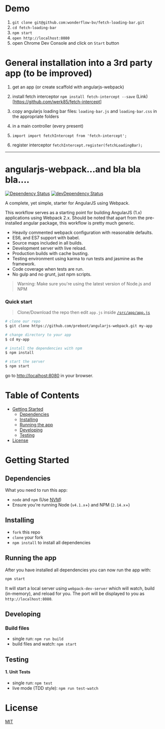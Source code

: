 # Demo

1. `git clone git@github.com:wonderflow-bv/fetch-loading-bar.git`
2. `cd fetch-loading-bar`
3. `npm start`
4. `open http://localhost:8080`
5. open Chrome Dev Console and click on `Start` button



# General installation into a 3rd party app (to be improved)

1. get an app (or create scaffold with angularjs-webpack)
2. install fetch interceptor `npm install fetch-intercept --save` (Link)[https://github.com/werk85/fetch-intercept]
3. copy angularjs loading bar files: `loading-bar.js` and `loading-bar.css` in the appropriate folders
4. in a main controller (every present)

  1. `import import fetchIntercept from 'fetch-intercept';`
  2. register interceptor `fetchIntercept.register(fetchLoadingBar);`


---


# angularjs-webpack...and bla bla bla....

[![Dependency Status](https://david-dm.org/preboot/angularjs-webpack/status.svg)](https://david-dm.org/preboot/angular-webpack#info=dependencies) [![devDependency Status](https://david-dm.org/preboot/angularjs-webpack/dev-status.svg)](https://david-dm.org/preboot/angularjs-webpack#info=devDependencies)

A complete, yet simple, starter for AngularJS using Webpack.

This workflow serves as a starting point for building AngularJS (1.x) applications using Webpack 2.x. Should be noted that apart from the pre-installed angular package, this workflow is pretty much generic.

* Heavily commented webpack configuration with reasonable defaults.
* ES6, and ES7 support with babel.
* Source maps included in all builds.
* Development server with live reload.
* Production builds with cache busting.
* Testing environment using karma to run tests and jasmine as the framework.
* Code coverage when tests are run.
* No gulp and no grunt, just npm scripts.

>Warning: Make sure you're using the latest version of Node.js and NPM

### Quick start

> Clone/Download the repo then edit `app.js` inside [`/src/app/app.js`](/src/app/app.js)

```bash
# clone our repo
$ git clone https://github.com/preboot/angularjs-webpack.git my-app

# change directory to your app
$ cd my-app

# install the dependencies with npm
$ npm install

# start the server
$ npm start
```

go to [http://localhost:8080](http://localhost:8080) in your browser.

# Table of Contents

* [Getting Started](#getting-started)
    * [Dependencies](#dependencies)
    * [Installing](#installing)
    * [Running the app](#running-the-app)
    * [Developing](#developing)
    * [Testing](#testing)
* [License](#license)

# Getting Started

## Dependencies

What you need to run this app:
* `node` and `npm` (Use [NVM](https://github.com/creationix/nvm))
* Ensure you're running Node (`v4.1.x`+) and NPM (`2.14.x`+)

## Installing

* `fork` this repo
* `clone` your fork
* `npm install` to install all dependencies

## Running the app

After you have installed all dependencies you can now run the app with:
```bash
npm start
```

It will start a local server using `webpack-dev-server` which will watch, build (in-memory), and reload for you. The port will be displayed to you as `http://localhost:8080`.

## Developing

### Build files

* single run: `npm run build`
* build files and watch: `npm start`

## Testing

#### 1. Unit Tests

* single run: `npm test`
* live mode (TDD style): `npm run test-watch`

# License

[MIT](/LICENSE)
